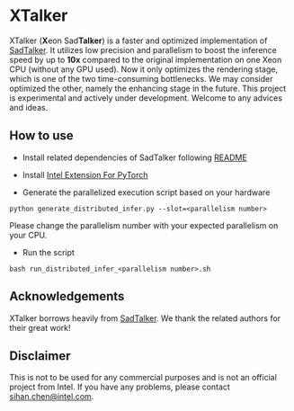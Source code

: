 # XTalker

XTalker (**X**eon Sad**Talker**) is a faster and optimized implementation of [SadTalker](https://github.com/OpenTalker/SadTalker). It utilizes low precision and parallelism to boost the inference speed by up to **10x** compared to the original implementation on one Xeon CPU (without any GPU used). Now it only optimizes the rendering stage, which is one of the two time-consuming bottlenecks. We may consider optimized the other, namely the enhancing stage in the future. This project is experimental and actively under development. Welcome to any advices and ideas.

## How to use

* Install related dependencies of SadTalker following [README](README_SADTALKER.md)

* Install [Intel Extension For PyTorch](https://github.com/intel/intel-extension-for-pytorch)
 
* Generate the parallelized execution script based on your hardware

```
python generate_distributed_infer.py --slot=<parallelism number>
```

Please change the parallelism number with your expected parallelism on your CPU.

* Run the script

```
bash run_distributed_infer_<parallelism number>.sh
```

## Acknowledgements

XTalker borrows heavily from [SadTalker](https://github.com/OpenTalker/SadTalker). We thank the related authors for their great work!

## Disclaimer

This is not to be used for any commercial purposes and is not an official project from Intel. If you have any problems, please contact sihan.chen@intel.com.
